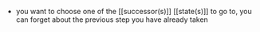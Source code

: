 - you want to choose one of the [[successor(s)]] [[state(s)]] to go to, you can forget about the previous step you have already taken